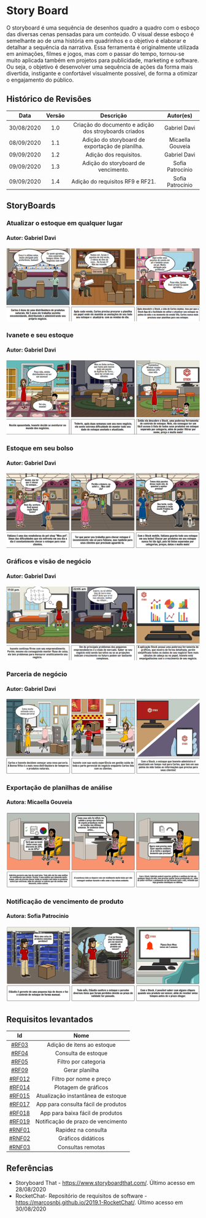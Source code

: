 # Story Board

O storyboard é uma sequência de desenhos quadro a quadro com o esboço das diversas cenas pensadas para um conteúdo. O visual desse esboço é semelhante ao de uma história em quadrinhos e o objetivo é elaborar e detalhar a sequência da narrativa. Essa ferramenta é originalmente utilizada em animações, filmes e jogos, mas com o passar do tempo, tornou-se muito aplicada também em projetos para publicidade, marketing e software. Ou seja, o objetivo é desenvolver uma sequência de ações da forma mais divertida, instigante e confortável visualmente possível, de forma a otimizar o engajamento do público.

## Histórico de Revisões

|    Data    | Versão |                       Descrição                       |  Autor(es)   |
| :--------: | :----: | :---------------------------------------------------: | :----------: |
| 30/08/2020 |  1.0   | Criação do documento e adição dos stroyboards criados | Gabriel Davi |
| 08/09/2020 |  1.1   | Adição do storyboard de exportação de planilha.       | Micaella Gouveia |
| 09/09/2020 |  1.2   |                Adição dos requisitos.                 | Gabriel Davi |
| 09/09/2020 |  1.3   |     Adição do storyboard de vencimento.               | Sofia Patrocínio |
| 09/09/2020 |  1.4   |                Adição do requisitos RF9 e RF21.                 | Sofia Patrocínio |

## StoryBoards

### Atualizar o estoque em qualquer lugar

#### Autor: Gabriel Davi

![SB1](../assets/img/storyboards/SB1_GabrielDavi.png)

### Ivanete e seu estoque

#### Autor: Gabriel Davi

![SB2](../assets/img/storyboards/SB2_GabrielDavi.png)

### Estoque em seu bolso

#### Autor: Gabriel Davi

![SB3](../assets/img/storyboards/SB3_GabrielDavi.png)

### Gráficos e visão de negócio

#### Autor: Gabriel Davi

![SB4](../assets/img/storyboards/SB4_GabrielDavi.png)

### Parceria de negócio

#### Autor: Gabriel Davi

![SB5](../assets/img/storyboards/SB5_GabrielDavi.jpg)

### Exportação de planilhas de análise

#### Autora: Micaella Gouveia

![SB6](../assets/img/storyboards/SB6_Micaella.png)

### Notificação de vencimento de produto

#### Autora: Sofia Patrocinio

![SB6](../assets/img/storyboards/SB7_Sofia.png)

## Requisitos levantados

|                                     Id                                      |                Nome                 |
| :-------------------------------------------------------------------------: | :---------------------------------: |
|   [#RF03](Elicitation/RequisitosElicitados.md?id=requisitos-funcionais)    |     Adição de itens ao estoque      |
|   [#RF04](Elicitation/RequisitosElicitados.md?id=requisitos-funcionais)    |         Consulta de estoque         |
|   [#RF05](Elicitation/RequisitosElicitados.md?id=requisitos-funcionais)    |        Filtro por categoria         |
|   [#RF09](Elicitation/RequisitosElicitados.md?id=requisitos-funcionais)    |        Gerar planilha                |
|   [#RF012](Elicitation/RequisitosElicitados.md?id=requisitos-funcionais)    |       Filtro por nome e preço       |
|   [#RF014](Elicitation/RequisitosElicitados.md?id=requisitos-funcionais)    |        Plotagem de gráficos         |
|   [#RF015](Elicitation/RequisitosElicitados.md?id=requisitos-funcionais)    | Atualização instantânea de estoque  |
|   [#RF017](Elicitation/RequisitosElicitados.md?id=requisitos-funcionais)    | App para consulta fácil de produtos |
|   [#RF018](Elicitation/RequisitosElicitados.md?id=requisitos-funcionais)    |  App para baixa fácil de produtos   |
|   [#RF019](Elicitation/RequisitosElicitados.md?id=requisitos-funcionais)    |  Notificação de prazo de vencimento   |
|   [#RNF01](Elicitation/RequisitosElicitados.md?id=requisitos-não-funcionais) |         Rapidez na consulta         |
|   [#RNF02](Elicitation/RequisitosElicitados.md?id=requisitos-não-funcionais) |         Gráficos didáticos          |
|   [#RNF03](Elicitation/RequisitosElicitados.md?id=requisitos-não-funcionais) |          Consultas remotas          |


## Referências

- Storyboard That - <https://www.storyboardthat.com/>. Último acesso em 28/08/2020
- RocketChat- Repositório de requisitos de software - <https://marcosnbj.github.io/2019.1-RocketChat/>. Último acesso em 30/08/2020
